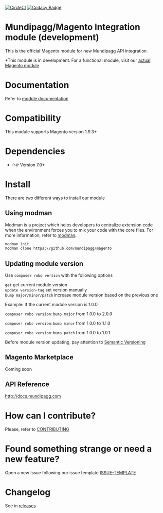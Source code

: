 [![CircleCI](https://circleci.com/gh/mundipagg/magento.svg?style=svg)](https://circleci.com/gh/mundipagg/magento)
[![Codacy Badge](https://api.codacy.com/project/badge/Grade/eedd85c187d14bc6b79958a3e39c5e8a)](https://www.codacy.com/app/mundipagg/magento?utm_source=github.com&utm_medium=referral&utm_content=mundipagg/magento&utm_campaign=badger)
<!-- [![Maintainability](https://api.codeclimate.com/v1/badges/f79be193872380945e80/maintainability)](https://codeclimate.com/github/mundipagg/magento/maintainability) -->

# Mundipagg/Magento Integration module (development)

This is the official Magento module for new Mundipagg API integration.

*This module is in development. For a functional module, visit our
[actual Magento module](https://github.com/mundipagg/magento-module)

# Documentation
Refer to [module documentation](https://github.com/mundipagg/magento/wiki)

# Compatibility
This module supports Magento version 1.9.3+

# Dependencies
* ```PHP``` Version 7.0+

# Install
There are two different ways to install our module

## Using modman
Modman is a project which helps developers to centralize extension code when
the environment forces you to mix your code with the core files. For more
information, refer to [modman](https://github.com/colinmollenhour/modman).

```bash
modman init
modman clone https://github.com/mundipagg/magento
```

## Updating module version
Use `composer robo version` with the following options

`get` get current module version    	
`update version-tag` set version manually	    
`bump major/minor/patch` increase module version based on the previous one	

Example: If the current module version is 1.0.0 

`composer robo version:bump major` from 1.0.0 to 2.0.0

`composer robo version:bump minor` from 1.0.0 to 1.1.0

`composer robo version:bump patch` from 1.0.0 to 1.0.1   

Before module version updating, pay attention to  [Semantic Versioning](https://semver.org) 



## Magento Marketplace

Coming soon

## API Reference

http://docs.mundipagg.com

# How can I contribute?
Please, refer to [CONTRIBUTING](CONTRIBUTING.md)

# Found something strange or need a new feature?
Open a new Issue following our issue template [ISSUE-TEMPLATE](ISSUE-TEMPLATE.md)

# Changelog
See in [releases](https://github.com/mundipagg/magento/releases)


